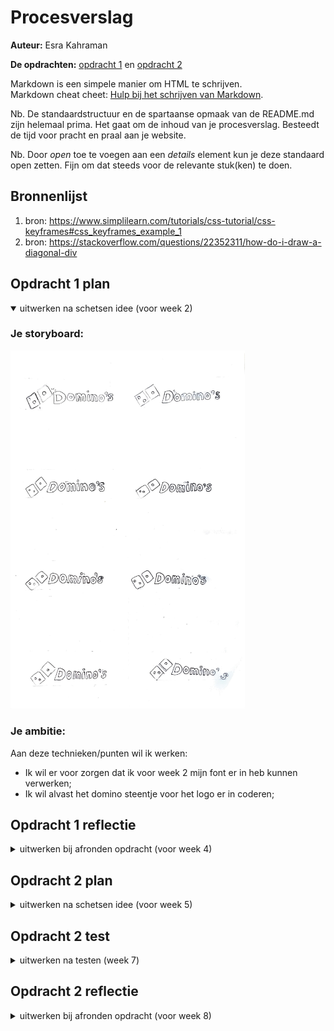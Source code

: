 # Procesverslag
**Auteur:** Esra Kahraman

**De opdrachten:** [opdracht 1](opdracht1/index.html) en [opdracht 2](opdracht2/index.html)


Markdown is een simpele manier om HTML te schrijven.  
Markdown cheat cheet: [Hulp bij het schrijven van Markdown](https://github.com/adam-p/markdown-here/wiki/Markdown-Cheatsheet).

Nb. De standaardstructuur en de spartaanse opmaak van de README.md zijn helemaal prima. Het gaat om de inhoud van je procesverslag. Besteedt de tijd voor pracht en praal aan je website.

Nb. Door *open* toe te voegen aan een *details* element kun je deze standaard open zetten. Fijn om dat steeds voor de relevante stuk(ken) te doen.



## Bronnenlijst
  1. bron: https://www.simplilearn.com/tutorials/css-tutorial/css-keyframes#css_keyframes_example_1
  2. bron: https://stackoverflow.com/questions/22352311/how-do-i-draw-a-diagonal-div



## Opdracht 1 plan

<details open>
  <summary>uitwerken na schetsen idee (voor week 2)</summary>


  ### Je storyboard:
  <img src="readme-images/dominos.pdf" width="375px" alt="storyboard voor opdracht 1">


  ### Je ambitie: 
  Aan deze technieken/punten wil ik werken:
  - Ik wil er voor zorgen dat ik voor week 2 mijn font er in heb kunnen verwerken;
  - Ik wil alvast het domino steentje voor het logo er in coderen;
 
</details>



## Opdracht 1 reflectie

<details>
  <summary>uitwerken bij afronden opdracht (voor week 4)</summary>


  ### Je uitkomst - karakteristiek screenshot(s):
  <img src="readme-images/dummy-plaatje.svg" width="375px" alt="uitomst opdracht 1">


  ### Dit ging goed/Heb ik geleerd: 
 Ik heb nu geleerd hoe je vormen in je css kan coderen zonder een afbeelding te gebruiken en hoe je iets kan roteren door middel van animatie.

  <img src="readme-images/gelukt.png" width="375px" alt="top">


  ### Dit was lastig/Is niet gelukt:
 Het is mij nog niet gelukt om de rest van de letters ook om te laten vallen. Tot nu tikt alleen het domino steentje tegen de letter 'D' aan, maar ik wil er ook nog voor zorgen dat de rest nog gaat omvallen. Omdat ik 'before' heb gebruikt, gaat de letter 'D' ook mee met het roteren, dus ik moet er even achter zien te komen hoe ik dit voorkom.

  <img src="readme-images/bummer" width="375px" alt="bummer.png">
</details>



## Opdracht 2 plan

<details>
  <summary>uitwerken na schetsen idee (voor week 5)</summary>


  ### Je ontwerp:
  <img src="readme-images/dummy-plaatje.svg" width="375px" alt="ontwerp opdracht 2">


  ### Je ambitie: 
  Aan deze technieken/punten wil ik werken:
  - Ik wil er voor zorgen dat de gebruiker een nummer kan toevoegen;
  - Ik wil er voor zorgen dat de gebruiker nummers kan sorteren;
  - Ik wil ervoor zorgen dat mijn website er netjes uit ziet.
</details>



## Opdracht 2 test

<details>
  <summary>uitwerken na testen (week 7)</summary>

  Neem minimaal 5 bevindingen op:



  ### Bevinding 1:
  Omschrijving van wat er nog niet orde was (tekst en afbeeding(en)).

  #### oplossing:
  Beschrijving hoe je het hebt hebt opgelost of als het niet gelukt is hoe je het zou oplossen (tekst en afbeeding(en)).



  ### Bevinding 2:
  Omschrijving van wat er nog niet orde was (tekst en afbeeding(en)).

  #### oplossing:
  Beschrijving hoe je het hebt hebt opgelost of als het niet gelukt is hoe je het zou oplossen (tekst en afbeeding(en)).



  ### Bevinding 3:
  ...
</details>



## Opdracht 2 reflectie

<details>
  <summary>uitwerken bij afronden opdracht (voor week 8)</summary>

  ### Je uitkomst - karakteristiek screenshot(s):
  <img src="readme-images/dummy-plaatje.svg" width="375px" alt="uitkomst opdracht 2">


  ### Dit ging goed/Heb ik geleerd: 
  Korte omschrijving met plaatje(s)

  <img src="readme-images/dummy-plaatje.svg" width="375px" alt="top">


  ### Dit was lastig/Is niet gelukt:
  Korte omschrijving met plaatje(s)

  <img src="readme-images/dummy-plaatje.svg" width="375px" alt="bummer">
</details>